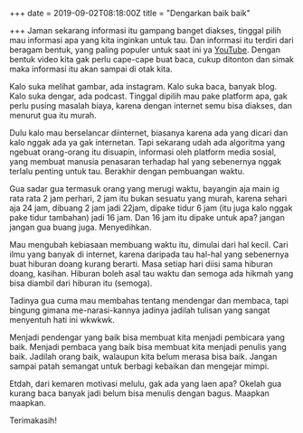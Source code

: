 +++
date = 2019-09-02T08:18:00Z
title = "Dengarkan baik baik"

+++
Jaman sekarang informasi itu gampang banget diakses, tinggal pilih mau informasi apa yang kita inginkan untuk tau. Dan informasi itu terdiri dari beragam bentuk, yang paling populer untuk saat ini ya [YouTube](http://www.youtube.com/). Dengan bentuk video kita gak perlu cape-cape buat baca, cukup ditonton dan simak maka informasi itu akan sampai di otak kita.

Kalo suka melihat gambar, ada instagram. Kalo suka baca, banyak blog. Kalo suka dengar, ada podcast. Tinggal dipilih mau pake platform apa, gak perlu pusing masalah biaya, karena dengan internet semu bisa diakses, dan menurut gua itu murah.

Dulu kalo mau berselancar diinternet, biasanya karena ada yang dicari dan kalo nggak ada ya gak internetan. Tapi sekarang udah ada algoritma yang ngebuat orang-orang itu disuapin, informasi oleh platform media sosial, yang membuat manusia penasaran terhadap hal yang sebenernya nggak terlalu penting untuk tau. Berakhir dengan pembuangan waktu.

Gua sadar gua termasuk orang yang merugi waktu, bayangin aja main ig rata rata 2 jam perhari, 2 jam itu bukan sesuatu yang murah, karena sehari aja 24 jam, dibuang 2 jam jadi 22jam, dipake tidur 6 jam (itu juga kalo nggak pake tidur tambahan) jadi 16 jam. Dan 16 jam itu dipake untuk apa? jangan jangan gua buang juga. Menyedihkan.

Mau mengubah kebiasaan membuang waktu itu, dimulai dari hal kecil. Cari ilmu yang banyak di internet, karena daripada tau hal-hal yang sebenernya buat hiburan doang kurang berarti. Masa setiap hari diisi sama hiburan doang, kasihan. Hiburan boleh asal tau waktu dan semoga ada hikmah yang bisa diambil dari hiburan itu (semoga).

Tadinya gua cuma mau membahas tentang mendengar dan membaca, tapi bingung gimana me-narasi-kannya jadinya jadilah tulisan yang sangat menyentuh hati ini wkwkwk.

Menjadi pendengar yang baik bisa membuat kita menjadi pembicara yang baik. Menjadi pembaca yang baik bisa membuat kita menjadi penulis yang baik. Jadilah orang baik, walaupun kita belum merasa bisa baik. Jangan sampai patah semangat untuk berbagi kebaikan dan mengejar mimpi.

Etdah, dari kemaren motivasi melulu, gak ada yang laen apa? Okelah gua kurang baca banyak jadi belum bisa menulis dengan bagus. Maapkan maapkan.

Terimakasih!